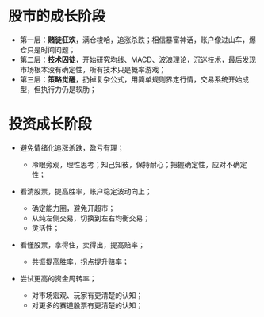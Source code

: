 # 股市的成长阶段

- 第一层：**赌徒狂欢**，满仓梭哈，追涨杀跌；相信暴富神话，账户像过山车，爆仓只是时间问题；
- 第二层：**技术囚徒**，开始研究均线、MACD、波浪理论，沉迷技术，最后发现市场根本没有确定性，所有技术只是概率游戏；
- 第三层：**策略觉醒**，扔掉复杂公式，用简单规则界定行情，交易系统开始成型，但执行力仍是软肋；

# 投资成长阶段

- 避免情绪化追涨杀跌，盈亏有理；

  - 冷眼旁观，理性思考；知己知彼，保持耐心；把握确定性，应对不确定性；

- 看清股票，提高胜率，账户稳定波动向上；

  - 确定能力圈，避免开超市；
  - 从纯左侧交易，切换到左右均衡交易；
  - 灵活性；

- 看懂股票，拿得住，卖得出，提高赔率；

  - 共振提高胜率，拐点提升赔率；

- 尝试更高的资金周转率；
  - 对市场宏观、玩家有更清楚的认知；
  - 对更多的赛道股票有更清楚的认知；
